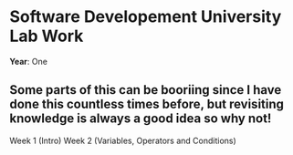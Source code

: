 # Software Developement University Lab Work
**Year**: One

Some parts of this can be **booriing** since I have done this countless times before, but revisiting knowledge is always a good idea so why not!
----
Week 1 (Intro)
Week 2 (Variables, Operators and Conditions)